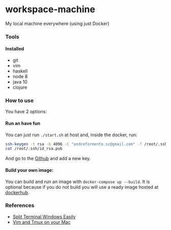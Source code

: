 # workspace-machine
My local machine everywhere (using just Docker)

### Tools

#### Installed

- git
- vim
- haskell
- node 8
- java 10
- clojure

### How to use

You have 2 options:

#### Run an have fun
You can just run `./start.sh` at host and, inside the docker, run:

```bash
ssh-keygen -t rsa -b 4096 -C "andreformento.sc@gmail.com" -f /root/.ssh/id_rsa -q -P ""
cat /root/.ssh/id_rsa.pub
```

And go to the [Github](https://github.com/settings/keys) and add a new key.

#### Build your own image:
You can build and run an image with `docker-compose up --build`.
It is optional because if you do not build you will use a ready image hosted
at [dockerhub](https://hub.docker.com/r/andreformento/workspace-machine).

### References

- [Split Terminal Windows Easily](https://lukaszwrobel.pl/blog/tmux-tutorial-split-terminal-windows-easily/)
- [Vim and Tmux on your Mac](http://fideloper.com/mac-vim-tmux)
